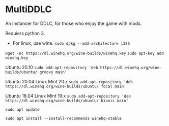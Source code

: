# MultiDDLC
An instancer for DDLC, for those who enjoy the game with mods.

Requiers python 3.

* For linux, use wine.
`sudo dpkg --add-architecture i386`

`wget -nc https://dl.winehq.org/wine-builds/winehq.key`
`sudo apt-key add winehq.key`

Ubuntu 20.10 	`sudo add-apt-repository 'deb https://dl.winehq.org/wine-builds/ubuntu/ groovy main' `

Ubuntu 20.04
Linux Mint 20.x `sudo add-apt-repository 'deb https://dl.winehq.org/wine-builds/ubuntu/ focal main'`

Ubuntu 18.04
Linux Mint 19.x `sudo add-apt-repository 'deb https://dl.winehq.org/wine-builds/ubuntu/ bionic main' `

`sudo apt update`

`sudo apt install --install-recommends winehq-stable`
